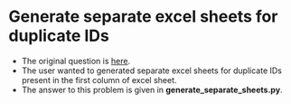 # Generate separate excel sheets for duplicate IDs
- The original question is [here](https://stackoverflow.com/questions/52657191/python-pandas-get-specific-row-in-an-excel-and-save-to-a-new-sheet/52659530#52659530).
- The user wanted to generated separate excel sheets for duplicate IDs present in the first column of excel sheet.
- The answer to this problem is given in **generate_separate_sheets.py**.
